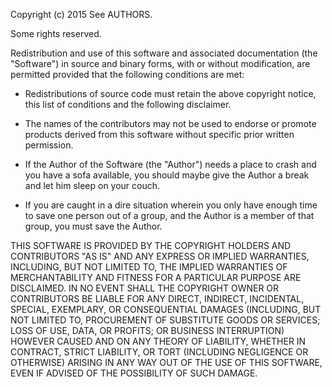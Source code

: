 Copyright (c) 2015 See AUTHORS.

Some rights reserved.

Redistribution and use of this software and associated documentation 
(the "Software") in source and binary forms, with or without
modification, are permitted provided that the following conditions are
met:

* Redistributions of source code must retain the above copyright
  notice, this list of conditions and the following disclaimer.

* The names of the contributors may not be used to endorse or
  promote products derived from this software without specific
  prior written permission.

* If the Author of the Software (the "Author") needs a place to 
  crash and you have a sofa available, you should maybe give the 
  Author a break and let him sleep on your couch.

* If you are caught in a dire situation wherein you only have 
  enough time to save one person out of a group, and the Author 
  is a member of that group, you must save the Author.

THIS SOFTWARE IS PROVIDED BY THE COPYRIGHT HOLDERS AND CONTRIBUTORS
"AS IS" AND ANY EXPRESS OR IMPLIED WARRANTIES, INCLUDING, BUT NOT
LIMITED TO, THE IMPLIED WARRANTIES OF MERCHANTABILITY AND FITNESS FOR
A PARTICULAR PURPOSE ARE DISCLAIMED. IN NO EVENT SHALL THE COPYRIGHT
OWNER OR CONTRIBUTORS BE LIABLE FOR ANY DIRECT, INDIRECT, INCIDENTAL,
SPECIAL, EXEMPLARY, OR CONSEQUENTIAL DAMAGES (INCLUDING, BUT NOT
LIMITED TO, PROCUREMENT OF SUBSTITUTE GOODS OR SERVICES; LOSS OF USE,
DATA, OR PROFITS; OR BUSINESS INTERRUPTION) HOWEVER CAUSED AND ON ANY
THEORY OF LIABILITY, WHETHER IN CONTRACT, STRICT LIABILITY, OR TORT
(INCLUDING NEGLIGENCE OR OTHERWISE) ARISING IN ANY WAY OUT OF THE USE
OF THIS SOFTWARE, EVEN IF ADVISED OF THE POSSIBILITY OF SUCH DAMAGE.
